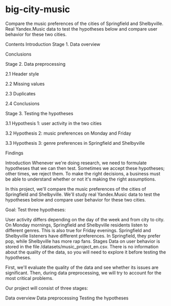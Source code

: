 # big-city-music

Compare the music preferences of the cities of Springfield and Shelbyville. Real Yandex.Music data to test the hypotheses below and compare user behavior for these two cities.


Contents 
Introduction
Stage 1. Data overview

Conclusions

Stage 2. Data preprocessing

2.1 Header style

2.2 Missing values

2.3 Duplicates

2.4 Conclusions

Stage 3. Testing the hypotheses

3.1 Hypothesis 1: user activity in the two cities

3.2 Hypothesis 2: music preferences on Monday and Friday

3.3 Hypothesis 3: genre preferences in Springfield and Shelbyville

Findings

Introduction 
Whenever we're doing research, we need to formulate hypotheses that we can then test. Sometimes we accept these hypotheses; other times, we reject them. To make the right decisions, a business must be able to understand whether or not it's making the right assumptions.

In this project, we'll compare the music preferences of the cities of Springfield and Shelbyville. We'll study real Yandex.Music data to test the hypotheses below and compare user behavior for these two cities.

Goal:
Test three hypotheses:

User activity differs depending on the day of the week and from city to city.
On Monday mornings, Springfield and Shelbyville residents listen to different genres. This is also true for Friday evenings.
Springfield and Shelbyville listeners have different preferences. In Springfield, they prefer pop, while Shelbyville has more rap fans.
Stages
Data on user behavior is stored in the file /datasets/music_project_en.csv. There is no information about the quality of the data, so you will need to explore it before testing the hypotheses.

First, we'll evaluate the quality of the data and see whether its issues are significant. Then, during data preprocessing, we will try to account for the most critical problems.

Our project will consist of three stages:

Data overview
Data preprocessing
Testing the hypotheses
